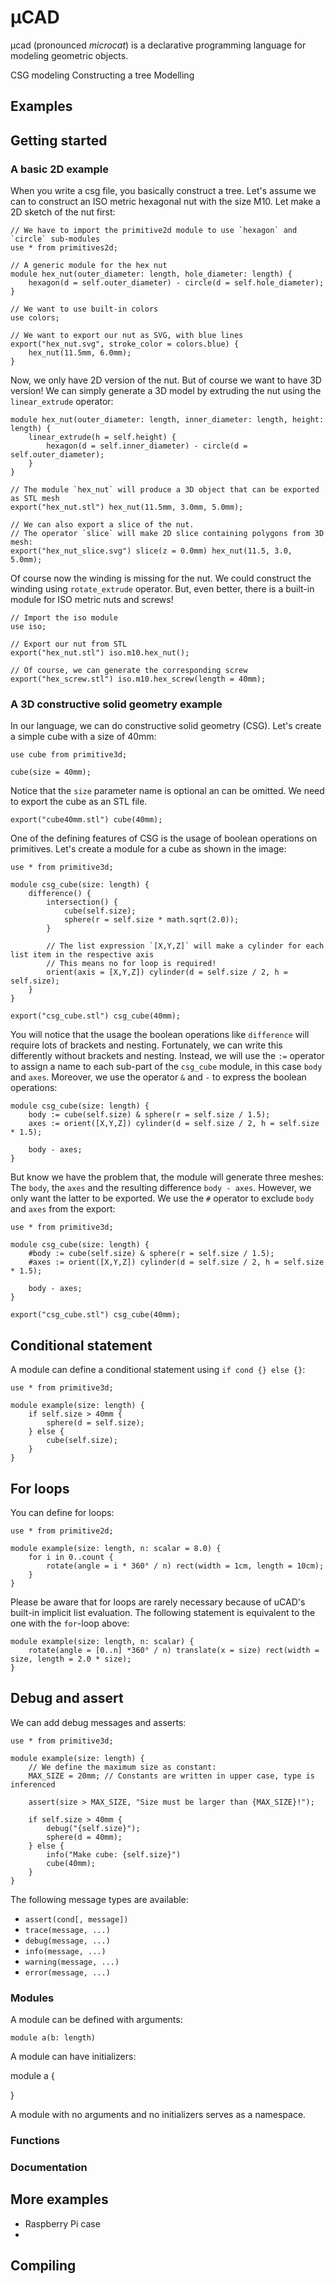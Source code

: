 # µCAD

µcad (pronounced *microcat*) is a declarative programming language for modeling geometric objects.

CSG modeling
Constructing a tree
Modelling

## Examples

## Getting started

### A basic 2D example

When you write a csg file, you basically construct a tree.
Let's assume we can to construct an ISO metric hexagonal nut with the size M10.
Let make a 2D sketch of the nut first:

```csg
// We have to import the primitive2d module to use `hexagon` and `circle` sub-modules
use * from primitives2d;

// A generic module for the hex nut
module hex_nut(outer_diameter: length, hole_diameter: length) {
    hexagon(d = self.outer_diameter) - circle(d = self.hole_diameter);
}

// We want to use built-in colors
use colors;

// We want to export our nut as SVG, with blue lines
export("hex_nut.svg", stroke_color = colors.blue) {
    hex_nut(11.5mm, 6.0mm);
}
```

Now, we only have 2D version of the nut.
But of course we want to have 3D version!
We can simply generate a 3D model by extruding the nut using the `linear_extrude` operator:

```csg
module hex_nut(outer_diameter: length, inner_diameter: length, height: length) {
    linear_extrude(h = self.height) {
        hexagon(d = self.inner_diameter) - circle(d = self.outer_diameter);
    }
}

// The module `hex_nut` will produce a 3D object that can be exported as STL mesh
export("hex_nut.stl") hex_nut(11.5mm, 3.0mm, 5.0mm);

// We can also export a slice of the nut.
// The operator `slice` will make 2D slice containing polygons from 3D mesh:
export("hex_nut_slice.svg") slice(z = 0.0mm) hex_nut(11.5, 3.0, 5.0mm);
```

Of course now the winding is missing for the nut.
We could construct the winding using `rotate_extrude` operator.
But, even better, there is a built-in module for ISO metric nuts and screws!

```csg
// Import the iso module
use iso;

// Export our nut from STL
export("hex_nut.stl") iso.m10.hex_nut();

// Of course, we can generate the corresponding screw
export("hex_screw.stl") iso.m10.hex_screw(length = 40mm);
```

### A 3D constructive solid geometry example

In our language, we can do constructive solid geometry (CSG).
Let's create a simple cube with a size of 40mm:

```csg
use cube from primitive3d;

cube(size = 40mm);
```

Notice that the `size` parameter name is optional an can be omitted.
We need to export the cube as an STL file.

```csg
export("cube40mm.stl") cube(40mm);
```

One of the defining features of CSG is the usage of boolean operations on primitives.
Let's create a module for a cube as shown in the image:

```csg
use * from primitive3d;

module csg_cube(size: length) {
    difference() {
        intersection() {
            cube(self.size);
            sphere(r = self.size * math.sqrt(2.0));
        }

        // The list expression `[X,Y,Z]` will make a cylinder for each list item in the respective axis
        // This means no for loop is required!
        orient(axis = [X,Y,Z]) cylinder(d = self.size / 2, h = self.size);
    }
}

export("csg_cube.stl") csg_cube(40mm);
```

You will notice that the usage the boolean operations like `difference` will require lots of brackets and nesting.
Fortunately, we can write this differently without brackets and nesting.
Instead, we will use the `:=` operator to assign a name to each sub-part of the `csg_cube` module, in this case `body` and `axes`.
Moreover, we use the operator `&` and `-` to express the boolean operations:

```csg
module csg_cube(size: length) {
    body := cube(self.size) & sphere(r = self.size / 1.5);
    axes := orient([X,Y,Z]) cylinder(d = self.size / 2, h = self.size * 1.5);

    body - axes;
}
```

But know we have the problem that, the module will generate three meshes:
The `body`, the `axes` and the resulting difference `body - axes`.
However, we only want the latter to be exported.
We use the `#` operator to exclude `body` and `axes` from the export:

```csg
use * from primitive3d;

module csg_cube(size: length) {
    #body := cube(self.size) & sphere(r = self.size / 1.5);
    #axes := orient([X,Y,Z]) cylinder(d = self.size / 2, h = self.size * 1.5);

    body - axes;
}

export("csg_cube.stl") csg_cube(40mm);
```

## Conditional statement

A module can define a conditional statement using `if cond {} else {}`:

```csg
use * from primitive3d;

module example(size: length) {
    if self.size > 40mm {
        sphere(d = self.size);
    } else {
        cube(self.size);
    }
}
```

## For loops

You can define for loops:

```csg
use * from primitive2d;

module example(size: length, n: scalar = 8.0) {
    for i in 0..count {
        rotate(angle = i * 360° / n) rect(width = 1cm, length = 10cm); 
    }
}
```

Please be aware that for loops are rarely necessary because of uCAD's built-in implicit list evaluation.
The following statement is equivalent to the one with the `for`-loop above:

```ucad
module example(size: length, n: scalar) {
    rotate(angle = [0..n] *360° / n) translate(x = size) rect(width = size, length = 2.0 * size);
}
```

## Debug and assert

We can add debug messages and asserts:

```csg
use * from primitive3d;

module example(size: length) {
    // We define the maximum size as constant:
    MAX_SIZE = 20mm; // Constants are written in upper case, type is inferenced

    assert(size > MAX_SIZE, "Size must be larger than {MAX_SIZE}!");
    
    if self.size > 40mm {
        debug("{self.size}");
        sphere(d = 40mm);
    } else {
        info("Make cube: {self.size}")
        cube(40mm);
    }
}
```

The following message types are available:

* `assert(cond[, message])`
* `trace(message, ...)`
* `debug(message, ...)`
* `info(message, ...)`
* `warning(message, ...)`
* `error(message, ...)`

### Modules

A module can be defined with arguments:

```ucad
module a(b: length)
```

A module can have initializers:

module a {

}

A module with no arguments and no initializers serves as a namespace.

### Functions

### Documentation

## More examples

* Raspberry Pi case
*

## Compiling
